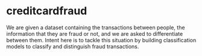 # creditcardfraud
We are given a dataset containing the transactions between people, the information that they are fraud or not, and we are asked to differentiate between them. Intent here is to tackle this situation by building classification models to classify and distinguish fraud transactions.
